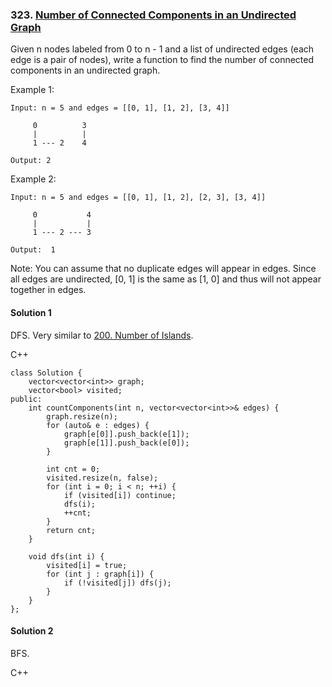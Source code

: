 ### 323\. [Number of Connected Components in an Undirected Graph](https://leetcode.com/problems/number-of-connected-components-in-an-undirected-graph/)

Given n nodes labeled from 0 to n - 1 and a list of undirected edges (each edge is a pair of nodes), write a function to find the number of connected components in an undirected graph.

Example 1:
```
Input: n = 5 and edges = [[0, 1], [1, 2], [3, 4]]

     0          3
     |          |
     1 --- 2    4 

Output: 2
```

Example 2:
```
Input: n = 5 and edges = [[0, 1], [1, 2], [2, 3], [3, 4]]

     0           4
     |           |
     1 --- 2 --- 3

Output:  1
```

Note:
You can assume that no duplicate edges will appear in edges. Since all edges are undirected, [0, 1] is the same as [1, 0] and thus will not appear together in edges.

#### Solution 1

DFS. Very similar to [200. Number of Islands](https://leetcode.com/problems/number-of-islands/).

C++

```
class Solution {
    vector<vector<int>> graph;
    vector<bool> visited;
public:
    int countComponents(int n, vector<vector<int>>& edges) {
        graph.resize(n);
        for (auto& e : edges) {
            graph[e[0]].push_back(e[1]);
            graph[e[1]].push_back(e[0]);
        }
        
        int cnt = 0;
        visited.resize(n, false);
        for (int i = 0; i < n; ++i) {
            if (visited[i]) continue;
            dfs(i);
            ++cnt;
        }
        return cnt;
    }
    
    void dfs(int i) {
        visited[i] = true;
        for (int j : graph[i]) {
            if (!visited[j]) dfs(j);
        }
    }
};
```

#### Solution 2

BFS.

C++

```

```
